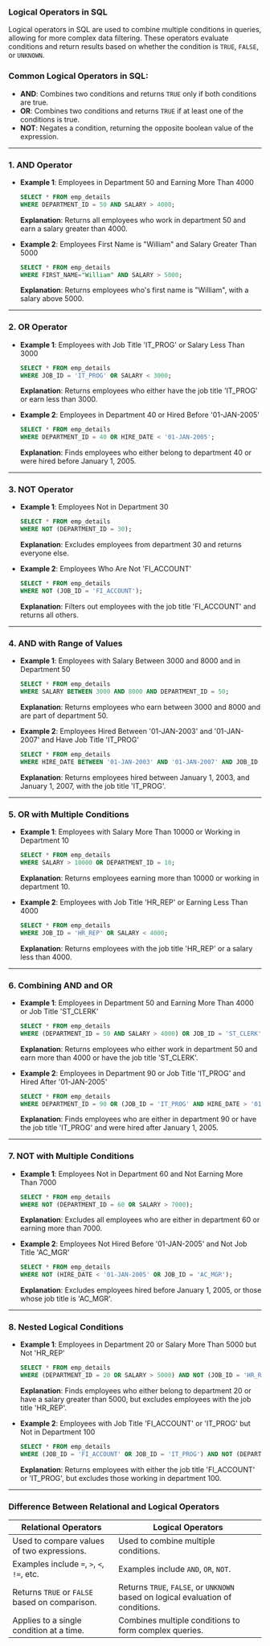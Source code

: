 ### Logical Operators in SQL

Logical operators in SQL are used to combine multiple conditions in queries, allowing for more complex data filtering. These operators evaluate conditions and return results based on whether the condition is `TRUE`, `FALSE`, or `UNKNOWN`.

### Common Logical Operators in SQL:

- **AND**: Combines two conditions and returns `TRUE` only if both conditions are true.
- **OR**: Combines two conditions and returns `TRUE` if at least one of the conditions is true.
- **NOT**: Negates a condition, returning the opposite boolean value of the expression.

---

### 1. AND Operator

- **Example 1**: Employees in Department 50 and Earning More Than 4000
    ```sql
    SELECT * FROM emp_details
    WHERE DEPARTMENT_ID = 50 AND SALARY > 4000;
    ```
    **Explanation**: Returns all employees who work in department 50 and earn a salary greater than 4000.

- **Example 2**: Employees First Name is "William" and Salary Greater Than 5000
    ```sql
    SELECT * FROM emp_details
    WHERE FIRST_NAME="William" AND SALARY > 5000;
    ```
    **Explanation**: Returns employees who's first name is "William", with a salary above 5000.

---

### 2. OR Operator

- **Example 1**: Employees with Job Title 'IT_PROG' or Salary Less Than 3000
    ```sql
    SELECT * FROM emp_details
    WHERE JOB_ID = 'IT_PROG' OR SALARY < 3000;
    ```
    **Explanation**: Returns employees who either have the job title 'IT_PROG' or earn less than 3000.

- **Example 2**: Employees in Department 40 or Hired Before '01-JAN-2005'
    ```sql
    SELECT * FROM emp_details
    WHERE DEPARTMENT_ID = 40 OR HIRE_DATE < '01-JAN-2005';
    ```
    **Explanation**: Finds employees who either belong to department 40 or were hired before January 1, 2005.

---

### 3. NOT Operator

- **Example 1**: Employees Not in Department 30
    ```sql
    SELECT * FROM emp_details
    WHERE NOT (DEPARTMENT_ID = 30);
    ```
    **Explanation**: Excludes employees from department 30 and returns everyone else.

- **Example 2**: Employees Who Are Not 'FI_ACCOUNT'
    ```sql
    SELECT * FROM emp_details
    WHERE NOT (JOB_ID = 'FI_ACCOUNT');
    ```
    **Explanation**: Filters out employees with the job title 'FI_ACCOUNT' and returns all others.

---

### 4. AND with Range of Values

- **Example 1**: Employees with Salary Between 3000 and 8000 and in Department 50
    ```sql
    SELECT * FROM emp_details
    WHERE SALARY BETWEEN 3000 AND 8000 AND DEPARTMENT_ID = 50;
    ```
    **Explanation**: Returns employees who earn between 3000 and 8000 and are part of department 50.

- **Example 2**: Employees Hired Between '01-JAN-2003' and '01-JAN-2007' and Have Job Title 'IT_PROG'
    ```sql
    SELECT * FROM emp_details
    WHERE HIRE_DATE BETWEEN '01-JAN-2003' AND '01-JAN-2007' AND JOB_ID = 'IT_PROG';
    ```
    **Explanation**: Returns employees hired between January 1, 2003, and January 1, 2007, with the job title 'IT_PROG'.

---

### 5. OR with Multiple Conditions

- **Example 1**: Employees with Salary More Than 10000 or Working in Department 10
    ```sql
    SELECT * FROM emp_details
    WHERE SALARY > 10000 OR DEPARTMENT_ID = 10;
    ```
    **Explanation**: Returns employees earning more than 10000 or working in department 10.

- **Example 2**: Employees with Job Title 'HR_REP' or Earning Less Than 4000
    ```sql
    SELECT * FROM emp_details
    WHERE JOB_ID = 'HR_REP' OR SALARY < 4000;
    ```
    **Explanation**: Returns employees with the job title 'HR_REP' or a salary less than 4000.

---

### 6. Combining AND and OR

- **Example 1**: Employees in Department 50 and Earning More Than 4000 or Job Title 'ST_CLERK'
    ```sql
    SELECT * FROM emp_details
    WHERE (DEPARTMENT_ID = 50 AND SALARY > 4000) OR JOB_ID = 'ST_CLERK';
    ```
    **Explanation**: Returns employees who either work in department 50 and earn more than 4000 or have the job title 'ST_CLERK'.

- **Example 2**: Employees in Department 90 or Job Title 'IT_PROG' and Hired After '01-JAN-2005'
    ```sql
    SELECT * FROM emp_details
    WHERE DEPARTMENT_ID = 90 OR (JOB_ID = 'IT_PROG' AND HIRE_DATE > '01-JAN-2005');
    ```
    **Explanation**: Finds employees who are either in department 90 or have the job title 'IT_PROG' and were hired after January 1, 2005.

---

### 7. NOT with Multiple Conditions

- **Example 1**: Employees Not in Department 60 and Not Earning More Than 7000
    ```sql
    SELECT * FROM emp_details
    WHERE NOT (DEPARTMENT_ID = 60 OR SALARY > 7000);
    ```
    **Explanation**: Excludes all employees who are either in department 60 or earning more than 7000.

- **Example 2**: Employees Not Hired Before '01-JAN-2005' and Not Job Title 'AC_MGR'
    ```sql
    SELECT * FROM emp_details
    WHERE NOT (HIRE_DATE < '01-JAN-2005' OR JOB_ID = 'AC_MGR');
    ```
    **Explanation**: Excludes employees hired before January 1, 2005, or those whose job title is 'AC_MGR'.

---

### 8. Nested Logical Conditions

- **Example 1**: Employees in Department 20 or Salary More Than 5000 but Not 'HR_REP'
    ```sql
    SELECT * FROM emp_details
    WHERE (DEPARTMENT_ID = 20 OR SALARY > 5000) AND NOT (JOB_ID = 'HR_REP');
    ```
    **Explanation**: Finds employees who either belong to department 20 or have a salary greater than 5000, but excludes employees with the job title 'HR_REP'.

- **Example 2**: Employees with Job Title 'FI_ACCOUNT' or 'IT_PROG' but Not in Department 100
    ```sql
    SELECT * FROM emp_details
    WHERE (JOB_ID = 'FI_ACCOUNT' OR JOB_ID = 'IT_PROG') AND NOT (DEPARTMENT_ID = 100);
    ```
    **Explanation**: Returns employees with either the job title 'FI_ACCOUNT' or 'IT_PROG', but excludes those working in department 100.

---


### Difference Between Relational and Logical Operators

| **Relational Operators**           | **Logical Operators**           |
|------------------------------------|---------------------------------|
| Used to compare values of two expressions. | Used to combine multiple conditions. |
| Examples include `=`, `>`, `<`, `!=`, etc. | Examples include `AND`, `OR`, `NOT`. |
| Returns `TRUE` or `FALSE` based on comparison. | Returns `TRUE`, `FALSE`, or `UNKNOWN` based on logical evaluation of conditions. |
| Applies to a single condition at a time. | Combines multiple conditions to form complex queries. |
